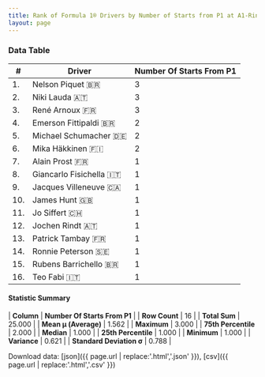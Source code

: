 ```yaml
---
title: Rank of Formula 1® Drivers by Number of Starts from P1 at A1-Ring
layout: page
---
```


<canvas id="chart" width="400" height="180"></canvas>
<script>
var data = {
    "datasets": [
        {
            "backgroundColor": [
                "#9C8E8D",
                "#9C8E8D",
                "#9C8E8D",
                "#9C8E8D",
                "#9C8E8D",
                "#9C8E8D",
                "#9C8E8D",
                "#9C8E8D",
                "#9C8E8D",
                "#9C8E8D",
                "#9C8E8D",
                "#9C8E8D",
                "#9C8E8D",
                "#9C8E8D",
                "#9C8E8D",
                "#9C8E8D"
            ],
            "borderColor": [
                "#1D181E",
                "#1D181E",
                "#1D181E",
                "#1D181E",
                "#1D181E",
                "#1D181E",
                "#1D181E",
                "#1D181E",
                "#1D181E",
                "#1D181E",
                "#1D181E",
                "#1D181E",
                "#1D181E",
                "#1D181E",
                "#1D181E",
                "#1D181E"
            ],
            "borderWidth": 1,
            "data": [
                3.0,
                3.0,
                3.0,
                2.0,
                2.0,
                2.0,
                1.0,
                1.0,
                1.0,
                1.0,
                1.0,
                1.0,
                1.0,
                1.0,
                1.0,
                1.0
            ],
            "label": "Number Of Starts From P1"
        }
    ],
    "labels": [
        "Nelson Piquet",
        "Niki Lauda",
        "René Arnoux",
        "Emerson Fittipaldi",
        "Michael Schumacher",
        "Mika Häkkinen",
        "Alain Prost",
        "Giancarlo Fisichella",
        "Jacques Villeneuve",
        "James Hunt",
        "Jo Siffert",
        "Jochen Rindt",
        "Patrick Tambay",
        "Ronnie Peterson",
        "Rubens Barrichello",
        "Teo Fabi"
    ]
};
var options = {
  legend: {
    display: false
  },
  scales: {
    xAxes: [{
      ticks: {
        beginAtZero: true,
        maxRotation: 180,
        display: window.innerWidth > 800
      }
    }],
    yAxes: [{
      ticks: {
        beginAtZero: true
      }
    }]
  },
  onResize: function(chart, size) {
    chart.options.scales.xAxes[0].ticks.display = size.width > 800;
  }
};
var chart = new Chart("chart", {
    data: data,
    type: 'bar',
    options: options
});
</script>



### Data Table

| # | Driver | Number Of Starts From P1 |
|--|--|--|
| 1. | Nelson Piquet 🇧🇷 | 3 |
| 2. | Niki Lauda 🇦🇹 | 3 |
| 3. | René Arnoux 🇫🇷 | 3 |
| 4. | Emerson Fittipaldi 🇧🇷 | 2 |
| 5. | Michael Schumacher 🇩🇪 | 2 |
| 6. | Mika Häkkinen 🇫🇮 | 2 |
| 7. | Alain Prost 🇫🇷 | 1 |
| 8. | Giancarlo Fisichella 🇮🇹 | 1 |
| 9. | Jacques Villeneuve 🇨🇦 | 1 |
| 10. | James Hunt 🇬🇧 | 1 |
| 11. | Jo Siffert 🇨🇭 | 1 |
| 12. | Jochen Rindt 🇦🇹 | 1 |
| 13. | Patrick Tambay 🇫🇷 | 1 |
| 14. | Ronnie Peterson 🇸🇪 | 1 |
| 15. | Rubens Barrichello 🇧🇷 | 1 |
| 16. | Teo Fabi 🇮🇹 | 1 |

#### Statistic Summary

| **Column** | **Number Of Starts From P1** |
| **Row Count** | 16 |
| **Total Sum** | 25.000 |
| **Mean μ (Average)** | 1.562 |
| **Maximum** | 3.000 |
| **75th Percentile** | 2.000 |
| **Median** | 1.000 |
| **25th Percentile** | 1.000 |
| **Minimum** | 1.000 |
| **Variance** | 0.621 |
| **Standard Deviation σ** | 0.788 |

Download data: [json]({{ page.url | replace:'.html','.json' }}), [csv]({{ page.url | replace:'.html','.csv' }})
